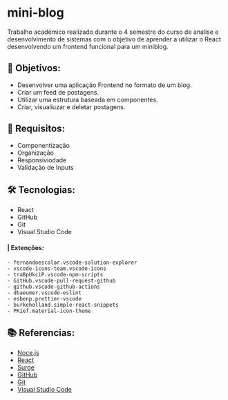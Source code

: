 # mini-blog
Trabalho acadêmico realizado durante o 4 semestre do curso de analise e desenvolvimento de sistemas com o objetivo de aprender a utilizar o React desenvolvendo um frontend funcional para um miniblog.

## 🏁 Objetivos:
  - Desenvolver uma aplicação Frontend no formato de um blog.
  - Criar um feed de postagens.
  - Utilizar uma estrutura baseada em componentes.
  - Criar, visualiuzar e deletar postagens.

## 🧾 Requisitos:
  - Componentização
  - Organização
  - Responsiviodade
  - Validação de Inputs

## 🛠 Tecnologias:
  - React
  - GitHub
  - Git
  - Visual Studio Code
  #### | Extenções:
    - fernandoescolar.vscode-solution-explorer
    - vscode-icons-team.vscode-icons
    - traBpUkciP.vscode-npm-scripts
    - GitHub.vscode-pull-request-github
    - github.vscode-github-actions
    - dbaeumer.vscode-eslint
    - esbenp.prettier-vscode
    - burkeholland.simple-react-snippets
    - PKief.material-icon-theme

## 📚 Referencias:
  - [Noce.js](https://nodejs.org/en/download/package-manager)
  - [React](https://pt-br.legacy.reactjs.org/)
  - [Surge](https://surge.sh/help/)
  - [GitHub](https://docs.github.com/pt)
  - [Git](https://git-scm.com/docs/git/pt_BR)
  - [Visual Studio Code](https://code.visualstudio.com/docs)